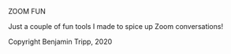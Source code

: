 ZOOM FUN

Just a couple of fun tools I made to spice up Zoom conversations!

Copyright Benjamin Tripp, 2020
